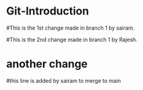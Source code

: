 # Git-Introduction

#This is the 1st change made in branch 1 by sairam.

#This is the 2nd change made in branch 1 by Rajesh.
# another change

#this line is added by sairam to merge to main
